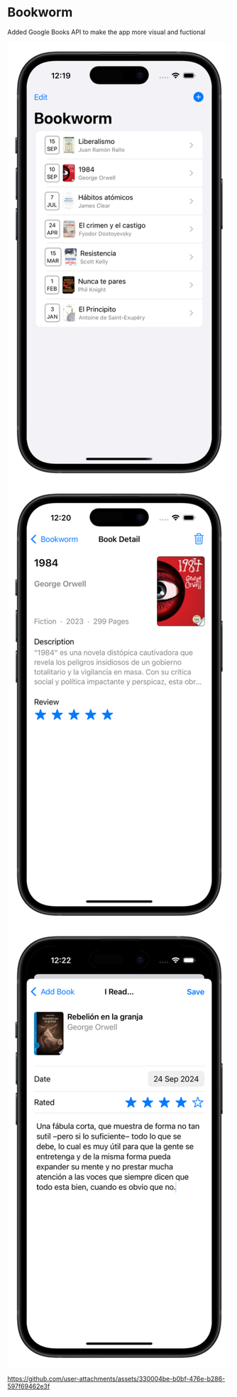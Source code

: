 # Bookworm

Added Google Books API to make the app more visual and fuctional

![Screenshot](Bookworm/Screenshots/Light/ScreenshotLight2.png)
![Screenshot](Bookworm/Screenshots/Light/ScreenshotLight4.png)
![Screenshot](Bookworm/Screenshots/Light/ScreenshotLight12.png)

https://github.com/user-attachments/assets/330004be-b0bf-476e-b286-597f69462e3f
